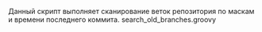 Данный скрипт выполняет cканирование веток репозитория по маскам и времени последнего коммита.
search_old_branches.groovy
